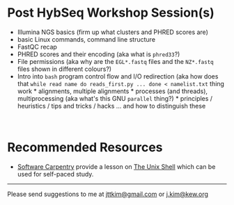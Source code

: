 [Software Carpentry]:https://software-carpentry.org/
[The Unix Shell]:http://swcarpentry.github.io/shell-novice/
# Post HybSeq Workshop Session(s)

* Illumina NGS basics (firm up what clusters and PHRED scores are)
* basic Linux commands, command line structure
* FastQC recap
* PHRED scores and their encoding (aka what is `phred33`?)
* File permissions (aka why are the `EGL*.fastq` files and the `NZ*.fastq` files shown in different colours?)
* Intro into `bash` program control flow and I/O redirection (aka how does that `while read name do reads_first.py ... done < namelist.txt` thing work
* alignments, multiple alignments
* processes (and threads), multiprocessing (aka what's this GNU `parallel` thing?)
* principles / heuristics / tips and tricks / hacks ... and how to distinguish these

  
# Recommended Resources

* [Software Carpentry] provide a lesson on [The Unix Shell] which can
  be used for self-paced study.

-----

Please send suggestions to me at <jttkim@gmail.com> or <j.kim@kew.org>

